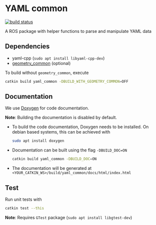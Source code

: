 # YAML common

[![build status](https://git.locomotec.com:444/kelo/common/yaml_common/badges/master/build.svg)](https://git.locomotec.com:444/kelo/common/yaml_common/commits/master)

A ROS package with helper functions to parse and manipulate YAML data

## Dependencies

- yaml-cpp (`sudo apt install libyaml-cpp-dev`)
- [geometry_common](https://github.com/kelo-robotics/geometry_common) (optional)

To build without `geometry_common`, execute
```bash
catkin build yaml_common -DBUILD_WITH_GEOMETRY_COMMON=OFF
```

## Documentation

We use [Doxygen](https://www.doxygen.nl/index.html) for code documentation.

**Note**: Building the documentation is disabled by default.

- To build the code documentation, Doxygen needs to be installed. On debian based
  systems, this can be achieved with
  ```bash
  sudo apt install doxygen
  ```

- Documentation can be built using the flag `-DBUILD_DOC=ON`
  ```bash
  catkin build yaml_common -DBUILD_DOC=ON
  ```

- The documentation will be generated at
  `<YOUR_CATKIN_WS>/build/yaml_common/docs/html/index.html`

## Test

Run unit tests with

```bash
catkin test --this
```

**Note**: Requires `GTest` package (`sudo apt install libgtest-dev`)
